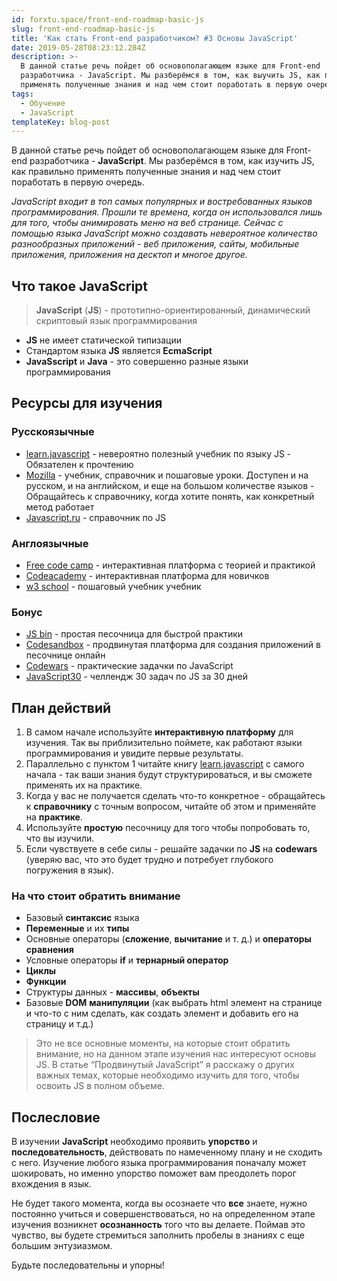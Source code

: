 ```yaml
---
id: forxtu.space/front-end-roadmap-basic-js
slug: front-end-roadmap-basic-js
title: 'Как стать Front-end разработчиком? #3 Основы JavaScript'
date: 2019-05-28T08:23:12.284Z
description: >-
  В данной статье речь пойдет об основополагающем языке для Front-end
  разработчика - JavaScript. Мы разберёмся в том, как выучить JS, как правильно
  применять полученные знания и над чем стоит поработать в первую очередь.
tags:
  - Обучение
  - JavaScript
templateKey: blog-post
---
```

В данной статье речь пойдет об основополагающем языке для Front-end разработчика - **JavaScript**. Мы разберёмся в том, как изучить JS, как правильно применять полученные знания и над чем стоит поработать в первую очередь.

_JavaScript входит в топ самых популярных и востребованных языков программирования. Прошли те времена, когда он использовался лишь для того, чтобы анимировать меню на веб странице. Сейчас с помощью языка JavaScript можно создавать невероятное количество разнообразных приложений - веб приложения, сайты, мобильные приложения, приложения на десктоп и многое другое._ 

## Что такое JavaScript

> **JavaScript** (**JS**) - прототипно-ориентированный, динамический скриптовый язык программирования

* **JS** не имеет статической типизации
* Стандартом языка **JS** является **EcmaScript**
* **JavaSscript** и **Java** - это совершенно разные языки программирования

## Ресурсы для изучения

### Русскоязычные

* <a href="https://learn.javascript.ru" target="_blank">learn.javascript</a> - невероятно полезный учебник по языку JS - Обязателен к прочтению
* <a href="https://developer.mozilla.org/ru/docs/Web/JavaScript/Reference" target="_blank">Mozilla</a> - учебник, справочник и пошаговые уроки. Доступен и на русском, и на английском, и еще на большом количестве языков - Обращайтесь к справочнику, когда хотите понять, как конкретный метод работает
* <a href="http://javascript.ru/manual" target="_blank">Javascript.ru</a> - справочник по JS

### Англоязычные

* <a href="https://learn.freecodecamp.org" target="_blank">Free code camp</a> - интерактивная платформа с теорией и практикой
* <a href="https://www.codecademy.com/learn/introduction-to-javascript" target="_blank">Codeacademy</a> - интерактивная платформа для новичков
* <a href="https://www.w3schools.com/js/default.asp" target="_blank">w3 school</a> - пошаговый учебник учебник

### Бонус

* <a href="https://jsbin.com/" target="_blank">JS bin</a> - простая песочница для быстрой практики
* <a href="https://codesandbox.io/dashboard" target="_blank">Codesandbox</a> - продвинутая платформа для создания приложений в песочнице онлайн
* <a href="https://www.codewars.com/?language=javascript" target="_blank">Codewars</a> - практические задачки по JavaScript
* <a href="https://javascript30.com" target="_blank">JavaScript30</a> - челлендж 30 задач по JS за 30 дней

## План действий

1. В самом начале используйте **интерактивную платформу** для изучения. Так вы приблизительно поймете, как работают языки программирования и увидите первые результаты. 
2. Параллельно с пунктом 1 читайте книгу <a href="https://learn.javascript.ru" target="_blank">learn.javascript</a> с самого начала - так ваши знания будут структурироваться, и вы сможете применять их на практике. 
3. Когда у вас не получается сделать что-то конкретное - обращайтесь к **справочнику** с точным вопросом, читайте об этом и применяйте на **практике**. 
4. Используйте **простую** песочницу для того чтобы попробовать то, что вы изучили. 
5. Если чувствуете в себе силы - решайте задачки по **JS** на **codewars** (уверяю вас, что это будет трудно и потребует глубокого погружения в язык). 

### На что стоит обратить внимание

* Базовый **синтаксис** языка
* **Переменные** и их **типы**
* Основные операторы (**сложение**, **вычитание** и т. д.) и **операторы сравнения**
* Условные операторы **if** и **тернарный оператор**
* **Циклы**
* **Функции**
* Структуры данных - **массивы**, **объекты**
* Базовые **DOM** **манипуляции** (как выбрать html элемент на странице и что-то с ним сделать, как создать элемент и добавить его на страницу и т.д.)

> Это не все основные моменты, на которые стоит обратить внимание, но на данном этапе изучения нас интересуют основы JS. В статье “Продвинутый JavaScript” я расскажу о других важных темах, которые необходимо изучить для того, чтобы освоить JS в полном объеме.

## Послесловие

В изучении **JavaScript** необходимо проявить **упорство** и **последовательность**, действовать по намеченному плану и не сходить с него. Изучение любого языка программирования поначалу может  шокировать, но именно упорство поможет вам преодолеть порог вхождения в язык. 

Не будет такого момента, когда вы осознаете что **все** знаете, нужно постоянно учиться и совершенствоваться, но на определенном этапе изучения возникнет **осознанность** того что вы делаете.  Поймав это чувство, вы будете стремиться заполнить пробелы в знаниях с еще большим энтузиазмом.

Будьте последовательны и упорны!
